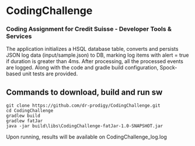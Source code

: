 # CodingChallenge
### Coding Assignment for Credit Suisse - Developer Tools & Services

The application initializes a HSQL database table, converts and persists JSON log data (input/sample.json)
to DB, marking log items with alert = true if duration is greater than 4ms.
After processing, all the processed events are logged.
Along with the code and gradle build configuration, Spock-based unit tests are provided.

## Commands to download, build and run sw

```
git clone https://github.com/dr-prodigy/CodingChallenge.git
cd CodingChallenge
gradlew build
gradlew fatJar
java -jar build\libs\CodingChallenge-fatJar-1.0-SNAPSHOT.jar
```

Upon running, results will be available on CodingChallenge_log.log
